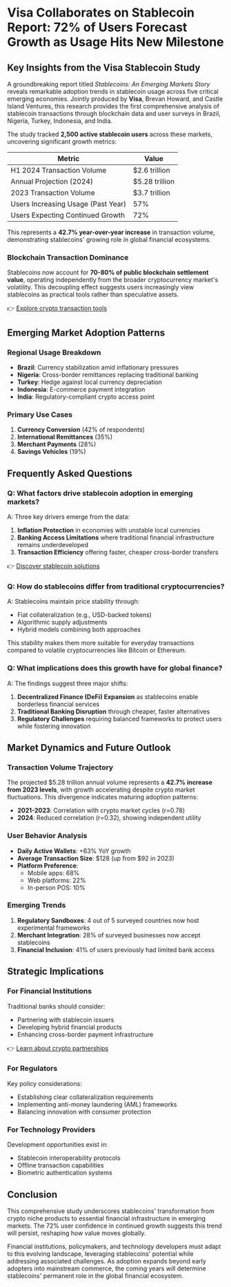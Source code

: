 # Visa Collaborates on Stablecoin Report: 72% of Users Forecast Growth as Usage Hits New Milestone

## Key Insights from the Visa Stablecoin Study

A groundbreaking report titled *Stablecoins: An Emerging Markets Story* reveals remarkable adoption trends in stablecoin usage across five critical emerging economies. Jointly produced by **Visa**, Brevan Howard, and Castle Island Ventures, this research provides the first comprehensive analysis of stablecoin transactions through blockchain data and user surveys in Brazil, Nigeria, Turkey, Indonesia, and India.

The study tracked **2,500 active stablecoin users** across these markets, uncovering significant growth metrics:

| Metric                          | Value                          |
|----------------------------------|----------------------------------|
| H1 2024 Transaction Volume       | $2.6 trillion                   |
| Annual Projection (2024)         | $5.28 trillion                  |
| 2023 Transaction Volume          | $3.7 trillion                   |
| Users Increasing Usage (Past Year) | 57%                             |
| Users Expecting Continued Growth | 72%                             |

This represents a **42.7% year-over-year increase** in transaction volume, demonstrating stablecoins' growing role in global financial ecosystems.

### Blockchain Transaction Dominance

Stablecoins now account for **70-80% of public blockchain settlement value**, operating independently from the broader cryptocurrency market's volatility. This decoupling effect suggests users increasingly view stablecoins as practical tools rather than speculative assets.

👉 [Explore crypto transaction tools](https://bit.ly/okx-bonus)

## Emerging Market Adoption Patterns

### Regional Usage Breakdown

- **Brazil**: Currency stabilization amid inflationary pressures
- **Nigeria**: Cross-border remittances replacing traditional banking
- **Turkey**: Hedge against local currency depreciation
- **Indonesia**: E-commerce payment integration
- **India**: Regulatory-compliant crypto access point

### Primary Use Cases

1. **Currency Conversion** (42% of respondents)
2. **International Remittances** (35%)
3. **Merchant Payments** (28%)
4. **Savings Vehicles** (19%)

## Frequently Asked Questions

### Q: What factors drive stablecoin adoption in emerging markets?
A: Three key drivers emerge from the data:
1. **Inflation Protection** in economies with unstable local currencies
2. **Banking Access Limitations** where traditional financial infrastructure remains underdeveloped
3. **Transaction Efficiency** offering faster, cheaper cross-border transfers

👉 [Discover stablecoin solutions](https://bit.ly/okx-bonus)

### Q: How do stablecoins differ from traditional cryptocurrencies?
A: Stablecoins maintain price stability through:
- Fiat collateralization (e.g., USD-backed tokens)
- Algorithmic supply adjustments
- Hybrid models combining both approaches

This stability makes them more suitable for everyday transactions compared to volatile cryptocurrencies like Bitcoin or Ethereum.

### Q: What implications does this growth have for global finance?
A: The findings suggest three major shifts:
1. **Decentralized Finance (DeFi) Expansion** as stablecoins enable borderless financial services
2. **Traditional Banking Disruption** through cheaper, faster alternatives
3. **Regulatory Challenges** requiring balanced frameworks to protect users while fostering innovation

## Market Dynamics and Future Outlook

### Transaction Volume Trajectory

The projected $5.28 trillion annual volume represents a **42.7% increase from 2023 levels**, with growth accelerating despite crypto market fluctuations. This divergence indicates maturing adoption patterns:

- **2021-2023**: Correlation with crypto market cycles (r=0.78)
- **2024**: Reduced correlation (r=0.32), showing independent utility

### User Behavior Analysis

- **Daily Active Wallets**: +63% YoY growth
- **Average Transaction Size**: $128 (up from $92 in 2023)
- **Platform Preference**:
  - Mobile apps: 68%
  - Web platforms: 22%
  - In-person POS: 10%

### Emerging Trends

1. **Regulatory Sandboxes**: 4 out of 5 surveyed countries now host experimental frameworks
2. **Merchant Integration**: 28% of surveyed businesses now accept stablecoins
3. **Financial Inclusion**: 41% of users previously had limited bank access

## Strategic Implications

### For Financial Institutions

Traditional banks should consider:
- Partnering with stablecoin issuers
- Developing hybrid financial products
- Enhancing cross-border payment infrastructure

👉 [Learn about crypto partnerships](https://bit.ly/okx-bonus)

### For Regulators

Key policy considerations:
- Establishing clear collateralization requirements
- Implementing anti-money laundering (AML) frameworks
- Balancing innovation with consumer protection

### For Technology Providers

Development opportunities exist in:
- Stablecoin interoperability protocols
- Offline transaction capabilities
- Biometric authentication systems

## Conclusion

This comprehensive study underscores stablecoins' transformation from crypto niche products to essential financial infrastructure in emerging markets. The 72% user confidence in continued growth suggests this trend will persist, reshaping how value moves globally.

Financial institutions, policymakers, and technology developers must adapt to this evolving landscape, leveraging stablecoins' potential while addressing associated challenges. As adoption expands beyond early adopters into mainstream commerce, the coming years will determine stablecoins' permanent role in the global financial ecosystem.